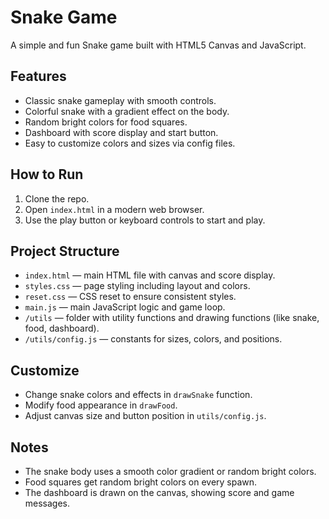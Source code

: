 # Snake Game

A simple and fun Snake game built with HTML5 Canvas and JavaScript.

## Features

- Classic snake gameplay with smooth controls.
- Colorful snake with a gradient effect on the body.
- Random bright colors for food squares.
- Dashboard with score display and start button.
- Easy to customize colors and sizes via config files.

## How to Run

1. Clone the repo.
2. Open `index.html` in a modern web browser.
3. Use the play button or keyboard controls to start and play.

## Project Structure

- `index.html` — main HTML file with canvas and score display.
- `styles.css` — page styling including layout and colors.
- `reset.css` — CSS reset to ensure consistent styles.
- `main.js` — main JavaScript logic and game loop.
- `/utils`  — folder with utility functions and drawing functions (like snake, food, dashboard).
- `/utils/config.js` — constants for sizes, colors, and positions.

## Customize

- Change snake colors and effects in `drawSnake` function.
- Modify food appearance in `drawFood`.
- Adjust canvas size and button position in `utils/config.js`.

## Notes

- The snake body uses a smooth color gradient or random bright colors.
- Food squares get random bright colors on every spawn.
- The dashboard is drawn on the canvas, showing score and game messages.